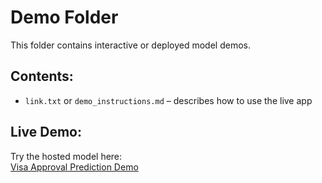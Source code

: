 # Demo Folder

This folder contains interactive or deployed model demos.

## Contents:
- `link.txt` or `demo_instructions.md` – describes how to use the live app

## Live Demo:
Try the hosted model here:  
[Visa Approval Prediction Demo](https://claude.ai/public/artifacts/d8e15c07-0607-4bb8-85b3-f7ba42160b19)